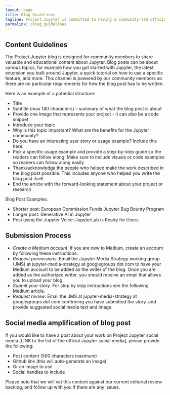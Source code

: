 ```yaml
---
layout: page
title: Blog Guidelines
tagline: Project Jupyter is committed to having a community-led official blog.
permalink: /blog_guidelines
---
```


## Content Guidelines
The Project Jupyter blog is designed for community members to share valuable and educational content about Jupyter. Blog posts can be about various topics, for example how you got started with Jupyter, the latest extension you built around Jupyter, a quick tutorial on how to use a specific feature, and more. This channel is powered by our community members so there are no particular requirements for how the blog post has to be written. 

Here is an example of a potential structure:

  - Title
  - Subtitle (max 140 characters) – summary of what the blog post is about
  - Provide one image that represents your project - it can also be a code snippet 
  - Introduce your topic
  - Why is this topic important? What are the benefits for the Jupyter community?
  - Do you have an interesting user story or usage example? Include this here.  
  - Pick a specific usage example and provide a step-by-step guide so the readers can follow along. Make sure to include visuals or
    code examples so readers can follow along easily. 
  - Thank/acknowledge the people who helped make the work described in the blog post possible. This includes anyone who helped you
    write the blog post itself.
  - End the article with the forward-looking statement about your project or research

Blog Post Examples:
- Shorter post: European Commission Funds Jupyter Bug Bounty Program
- Longer post: Generative AI in Jupyter
- Post using the Jupyter Voice: JupyterLab is Ready for Users 

## Submission Process
- *Create a Medium account*. If you are new to Medium, create an account by following these instructions.
- *Request permissions*. Email the Jupyter Media Strategy working group (JMS)  at jupyter-media-strategy at googlegroups dot com  to have your Medium account to be added as the writer of the blog. Once you are added as the authorized writer, you should receive an email that allows you to upload your blog. 
- *Submit your story*. For step by step instructions see the following Medium article. 
- *Request review*. Email the JMS at jupyter-media-strategy at googlegroups dot com confirming you have submitted the story.  and provide suggested social media text and image. 

## Social media amplification of blog post
If you would like  to have a post about your work on Project Jupyter social media [LINK to the list of the official Jupyter social media], please provide the following:
  - Post content  (500 characters maximum)
  - Github link (this will auto-generate an image)
  - Or an image to use
  - Social handles to include

Please note that we will vet this content against our current editorial review backlog, and follow up with you if there are any issues.
